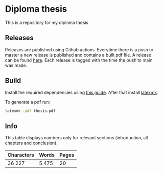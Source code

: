 # Diploma thesis

This is a repository for my diploma thesis.

## Releases

Releases are published using Github actions. Everytime there is a push to master a new release is published and contains a built pdf file. A release can be found [here](https://github.com/SamoKopecky/diploma-thesis-latex/releases). Each release is tagged with the time the push to main was made.

## Build

Install the required dependencies using [this guide](https://gist.github.com/ogajduse/ad4db70f9a6d396a133e6fd68f1a1204). After that install [latexmk](https://mg.readthedocs.io/latexmk.html).

To generate a pdf run:

```sh
latexmk -pdf thesis.pdf
```

## Info

This table displays numbers only for relevant sections (introduction, all chapters and conclusion).

| Characters | Words | Pages |
|------------|-------|-------|
| 36 227     | 5 475 | 20    |
